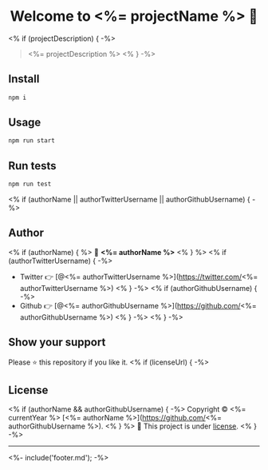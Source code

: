 <h1 align="center">Welcome to <%= projectName %> 👋</h1>
<% if (projectDescription) { -%>

> <%= projectDescription %>
<% } -%>

## Install

```sh
npm i
```

## Usage

```sh
npm run start
```

## Run tests

```sh
npm run test
```
<% if (authorName || authorTwitterUsername || authorGithubUsername) { -%>

## Author
<% if (authorName) { %>
👤 **<%= authorName %>**
<% } %>
<% if (authorTwitterUsername) { -%>
* Twitter 👉 [@<%= authorTwitterUsername %>](https://twitter.com/<%= authorTwitterUsername %>)
<% } -%>
<% if (authorGithubUsername) { -%>
* Github 👉 [@<%= authorGithubUsername %>](https://github.com/<%= authorGithubUsername %>)
<% } -%>
<% } -%>

## Show your support

Please ⭐️ this repository if you like it.
<% if (licenseUrl) { -%>

##  License

<% if (authorName && authorGithubUsername) { -%>
Copyright © <%= currentYear %> [<%= authorName %>](https://github.com/<%= authorGithubUsername %>).
<% } %>
📜 This project is under [license](<%= licenseUrl %>).
<% } -%>

***
<%- include('footer.md'); -%>